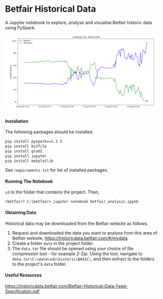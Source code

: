 # Betfair Historical Data

A Jupyter notebook to explore, analyse and visualise Betfair historic data using PySpark.

![Screenshot](https://github.com/johntelforduk/betfair-data-analysis/blob/master/screenshots/challenge_cup_winner_2018.jpg)

#### Installation
The following packages should be installed.
~~~
pip install pyspark==2.3.3
pip install bz2file
pip install glob2
pip install jupyter
pip install matplotlib
~~~
See `requirements.txt` for list of installed packages.

#### Running The Notebook
`cd` to the folder that contains the project. Then,
~~~
(betfair) C:\betfair> jupyter notebook betfair_analysis.ipynb
~~~

#### Obtaining Data
Historical data may be downloaded from the Betfair website as follows.
1. Request and downloaded the data you want to analyse from this area of Betfair website,
https://historicdata.betfair.com/#/mydata
2. Create a folder `data` in the project folder.
3. The `data.tar` file should be opened using your choice of file compression tool - for example Z-Zip. Using the tool, navigate to `data.tar\C:\data\xds\historic\BASIC\`, and then extract to the folders to the project's `data` folder.

#### Useful Resources
https://historicdata.betfair.com/Betfair-Historical-Data-Feed-Specification.pdf

